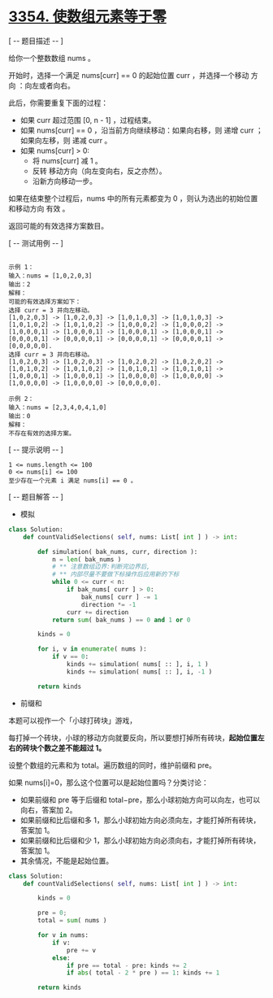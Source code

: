 # [3354. 使数组元素等于零](https://leetcode.cn/problems/number-of-laser-beams-in-a-bank/description/)

[ -- 题目描述 -- ]

给你一个整数数组 nums 。

开始时，选择一个满足 nums[curr] == 0 的起始位置 curr ，并选择一个移动 方向 ：向左或者向右。

此后，你需要重复下面的过程：

* 如果 curr 超过范围 [0, n - 1] ，过程结束。
* 如果 nums[curr] == 0 ，沿当前方向继续移动：如果向右移，则 递增 curr ；如果向左移，则 递减 curr 。
* 如果 nums[curr] > 0:
    * 将 nums[curr] 减 1 。
    * 反转 移动方向（向左变向右，反之亦然）。
    * 沿新方向移动一步。

如果在结束整个过程后，nums 中的所有元素都变为 0 ，则认为选出的初始位置和移动方向 有效 。

返回可能的有效选择方案数目。

[ -- 测试用例 -- ]

```text

示例 1：
输入：nums = [1,0,2,0,3]
输出：2
解释：
可能的有效选择方案如下：
选择 curr = 3 并向左移动。
[1,0,2,0,3] -> [1,0,2,0,3] -> [1,0,1,0,3] -> [1,0,1,0,3] -> 
[1,0,1,0,2] -> [1,0,1,0,2] -> [1,0,0,0,2] -> [1,0,0,0,2] -> 
[1,0,0,0,1] -> [1,0,0,0,1] -> [1,0,0,0,1] -> [1,0,0,0,1] -> 
[0,0,0,0,1] -> [0,0,0,0,1] -> [0,0,0,0,1] -> [0,0,0,0,1] -> [0,0,0,0,0].
选择 curr = 3 并向右移动。
[1,0,2,0,3] -> [1,0,2,0,3] -> [1,0,2,0,2] -> [1,0,2,0,2] -> 
[1,0,1,0,2] -> [1,0,1,0,2] -> [1,0,1,0,1] -> [1,0,1,0,1] -> 
[1,0,0,0,1] -> [1,0,0,0,1] -> [1,0,0,0,0] -> [1,0,0,0,0] -> [1,0,0,0,0] -> [1,0,0,0,0] -> [0,0,0,0,0].

示例 2：
输入：nums = [2,3,4,0,4,1,0]
输出：0
解释：
不存在有效的选择方案。
```

[ -- 提示说明 -- ]

```
1 <= nums.length <= 100
0 <= nums[i] <= 100
至少存在一个元素 i 满足 nums[i] == 0 。
```

[ -- 题目解答 -- ]

* 模拟

```python
class Solution:
    def countValidSelections( self, nums: List[ int ] ) -> int:

        def simulation( bak_nums, curr, direction ):
            n = len( bak_nums )
            # ** 注意数组边界:判断完边界后,
            # ** 内部尽量不要做下标操作后应用新的下标
            while 0 <= curr < n:
                if bak_nums[ curr ] > 0:
                    bak_nums[ curr ] -= 1
                    direction *= -1
                curr += direction
            return sum( bak_nums ) == 0 and 1 or 0

        kinds = 0

        for i, v in enumerate( nums ):
            if v == 0:
                kinds += simulation( nums[ :: ], i, 1 )
                kinds += simulation( nums[ :: ], i, -1 )

        return kinds
```

* 前缀和

本题可以视作一个「小球打砖块」游戏，

每打掉一个砖块，小球的移动方向就要反向，所以要想打掉所有砖块，**起始位置左右的砖块个数之差不能超过 1。**

设整个数组的元素和为 total。遍历数组的同时，维护前缀和 pre。

如果 nums[i]=0，那么这个位置可以是起始位置吗？分类讨论：

- 如果前缀和 pre 等于后缀和 total−pre，那么小球初始方向可以向左，也可以向右，答案加 2。
- 如果前缀和比后缀和多 1，那么小球初始方向必须向左，才能打掉所有砖块，答案加 1。
- 如果前缀和比后缀和少 1，那么小球初始方向必须向右，才能打掉所有砖块，答案加 1。
- 其余情况，不能是起始位置。

```python
class Solution:
    def countValidSelections( self, nums: List[ int ] ) -> int:

        kinds = 0

        pre = 0;
        total = sum( nums )

        for v in nums:
            if v:
                pre += v
            else:
                if pre == total - pre: kinds += 2
                if abs( total - 2 * pre ) == 1: kinds += 1

        return kinds
```

